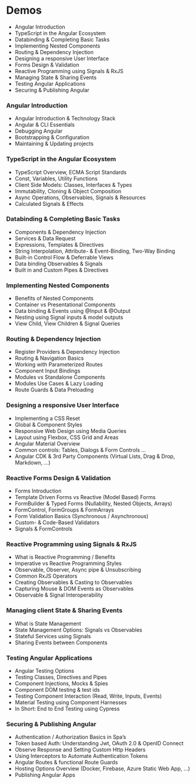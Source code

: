 # Demos

- Angular Introduction 
- TypeScript in the Angular Ecosystem
- Databinding & Completing Basic Tasks
- Implementing Nested Components
- Routing & Dependency Injection
- Designing a responsive User Interface
- Forms Design & Validation
- Reactive Programming using Signals & RxJS
- Managing State & Sharing Events
- Testing Angular Applications
- Securing & Publishing Angular

### Angular Introduction

- Angular Introduction & Technology Stack
- Angular & CLI Essentials
- Debugging Angular
- Bootstrapping & Configuration
- Maintaining & Updating projects

### TypeScript in the Angular Ecosystem

- TypeScript Overview, ECMA Script Standards
- Const, Variables, Utility Functions
- Client Side Models: Classes, Interfaces & Types
- Immutability, Cloning & Object Composition
- Async Operations, Observables, Signals & Resources
- Calculated Signals & Effects

### Databinding & Completing Basic Tasks

- Components & Dependency Injection 
- Services & Data Request
- Expressions, Templates & Directives
- String Interpolation, Attribute- & Event-Binding, Two-Way Binding
- Built-in Control Flow & Deferrable Views
- Data binding Observables & Signals
- Built in and Custom Pipes & Directives

### Implementing Nested Components

- Benefits of Nested Components
- Container vs Presentational Components
- Data binding & Events using @Input & @Output
- Nesting using Signal inputs & model outputs
- View Child, View Children & Signal Queries

### Routing & Dependency Injection

- Register Providers & Dependency Injection
- Routing & Navigation Basics
- Working with Parameterized Routes
- Component Input Bindings
- Modules vs Standalone Components
- Modules Use Cases & Lazy Loading
- Route Guards & Data Preloading

### Designing a responsive User Interface

- Implementing a CSS Reset
- Global & Component Styles
- Responsive Web Design using Media Queries
- Layout using Flexbox, CSS Grid and Areas
- Angular Material Overview
- Common controls: Tables, Dialogs & Form Controls ...
- Angular CDK & 3rd Party Components (Virtual Lists, Drag & Drop, Markdown, ...)

### Reactive Forms Design & Validation

- Forms Introduction
- Template Driven Forms vs Reactive (Model Based) Forms
- FormBuilder & Typed Forms (Nullability, Nested Objects, Arrays)
- FormControl, FormGroups & FormArrays
- Form Validation Basics (Synchronous / Asynchronous)
- Custom- & Code-Based Validators
- Signals & FormControls

### Reactive Programming using Signals & RxJS

- What is Reactive Programming / Benefits
- Imperative vs Reactive Programming Styles
- Observable, Observer, Async pipe & Unsubscribing
- Common RxJS Operators
- Creating Observables & Casting to Observables
- Capturing Mouse & DOM Events as Observables
- Observable & Signal Interoperability

### Managing client State & Sharing Events

- What is State Management
- State Management Options: Signals vs Observables
- Stateful Services using Signals
- Sharing Events between Components

### Testing Angular Applications

- Angular Testing Options
- Testing Classes, Directives and Pipes
- Component Injections, Mocks & Spies
- Component DOM testing & test ids
- Testing Component Interaction (Read, Write, Inputs, Events)
- Material Testing using Component Harnesses
- In Short: End to End Testing using Cypress

### Securing & Publishing Angular

- Authentication / Authorization Basics in Spa’s
- Token based Auth: Understanding Jwt, OAuth 2.0 & OpenID Connect
- Observe Response and Setting Custom Http Headers
- Using Interceptors to Automate Authentication Tokens
- Angular Routes & functional Route Guards
- Hosting Options Overview (Docker, Firebase, Azure Static Web App, …)
- Publishing Angular Apps